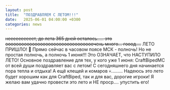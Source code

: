 ```yaml
---
layout: post
title:  "ПОЗДРАВЛЯЕМ С ЛЕТОМ!!!"
date:   2025-06-01 04:00:00 +0300
categories: news
---  
```

~~неееееееееет, до лета 365 дней осталось..... это ооооооооооооооооооооооооооооооооочень много... гооод....~~
ЛЕТО ПРИШЛО! 🌴
Прямо сейчас в часовом поясе МСК - полночь!
Но не простая полночь, а полночь 1 июня!!!
Это ОЗНАЧАЕТ, что НАСТУПИЛО ЛЕТО!
Основное поздравление для тех, у кого уже 1 июня:
CraftBipedMC от всей души поздравляет вас с летом! С  сегодняшнего дня начинается пора тепла и отдыха! А ещё клещей и комаров 💀......... 
Надеюсь это лето будет хорошим как для CraftBiped, так и для вас, дорогие игроки! Я желаю вам удачно провести это лето и НЕ проср.... упустить его!
